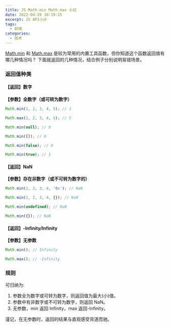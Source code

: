```yaml
---
title: JS Math.min Math.max 小记
date: 2022-04-28 10:19:15
excerpt: JS API小计
tags:
  - 前端
categories:
  - 技术
---
```


<!-- @format -->

<!--more-->

[Math.min](https://developer.mozilla.org/zh-CN/docs/Web/JavaScript/Reference/Global_Objects/Math/min) 和 [Math.max](https://developer.mozilla.org/zh-CN/docs/Web/JavaScript/Reference/Global_Objects/Math/max) 是较为常用的内置工具函数，但你知道这个函数返回值有哪几种情况吗？ 下面就返回的几种情况，结合例子分别说明易错场景。

### 返回值种类

#### 【返回】数字

**【参数】全数字（或可转为数字）**

```js
Math.min(1, 2, 3, 4, 5); // 1

Math.max(1, 2, 3, 4, 5); // 5

Math.min(null); // 0

Math.min([]); // 0

Math.min(false); // 0

Math.min(true); // 1
```

#### 【返回】NaN

**【参数】存在非数字（或不可转为数字的）**

```js
Math.min(1, 2, 3, 4, '0s'); // NaN

Math.min(1, 2, 3, 4, {}); // NaN

Math.min(undefined); // NaN

Math.min({}); // NaN
```

#### 【返回】-Infinity/Infinity

**【参数】无参数**

```js
Math.min(); // Infinity

Math.max(); // -Infinity
```

### 规则

可归纳为:

1. 参数全为数字或可转为数字，则返回值为最大(小)值。
1. 参数中有非数字或不可转为数字，则返回 NaN。
1. 无参数，min 返回 Infinity，max 返回-Infinity。

谨记，在无参数时，返回的结果与直观感受背道而驰。
